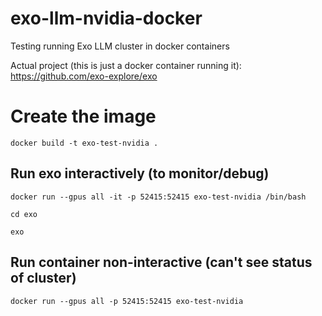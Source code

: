 # exo-llm-nvidia-docker
Testing running Exo LLM cluster in docker containers

Actual project (this is just a docker container running it): https://github.com/exo-explore/exo

# Create the image
```
docker build -t exo-test-nvidia .
```

## Run exo interactively (to monitor/debug)

```
docker run --gpus all -it -p 52415:52415 exo-test-nvidia /bin/bash
```

```
cd exo
```

```
exo
```

## Run container non-interactive (can't see status of cluster)

```
docker run --gpus all -p 52415:52415 exo-test-nvidia
```
